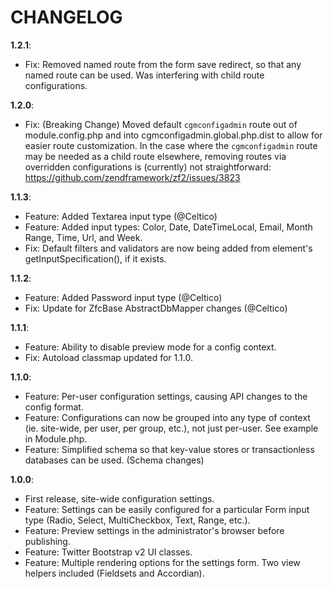 CHANGELOG
=========
**1.2.1**:

* Fix: Removed named route from the form save redirect, so that any named route
  can be used. Was interfering with child route configurations.

**1.2.0**:

* Fix: (Breaking Change) Moved default `cgmconfigadmin` route out of module.config.php and into
  cgmconfigadmin.global.php.dist to allow for easier route customization.
  In the case where the `cgmconfigadmin` route may be needed as a child route elsewhere,
  removing routes via overridden configurations is (currently) not straightforward:
  https://github.com/zendframework/zf2/issues/3823

**1.1.3**:

* Feature: Added Textarea input type (@Celtico)
* Feature: Added input types: Color, Date, DateTimeLocal, Email, Month
  Range, Time, Url, and Week.
* Fix: Default filters and validators are now being added from
  element's getInputSpecification(), if it exists.

**1.1.2**:

* Feature: Added Password input type (@Celtico)
* Fix: Update for ZfcBase AbstractDbMapper changes (@Celtico)

**1.1.1**:

* Feature: Ability to disable preview mode for a config context.
* Fix: Autoload classmap updated for 1.1.0.

**1.1.0**:

* Feature: Per-user configuration settings, causing API changes to the config format.
* Feature: Configurations can now be grouped into any type of context
  (ie. site-wide, per user, per group, etc.), not just per-user.
  See example in Module.php.
* Feature: Simplified schema so that key-value stores or transactionless
  databases can be used. (Schema changes)

**1.0.0**:

* First release, site-wide configuration settings.
* Feature: Settings can be easily configured for a particular Form input type
  (Radio, Select, MultiCheckbox, Text, Range, etc.).
* Feature: Preview settings in the administrator's browser before publishing.
* Feature: Twitter Bootstrap v2 UI classes.
* Feature: Multiple rendering options for the settings form. Two view helpers
  included (Fieldsets and Accordian).

